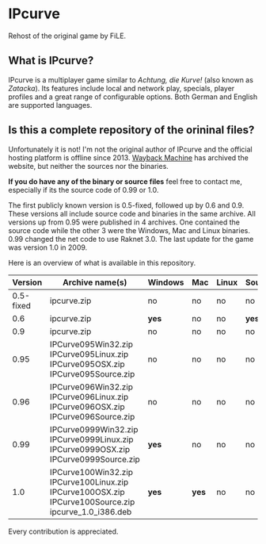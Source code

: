 # IPcurve

Rehost of the original game by FiLE.

## What is IPcurve?

IPcurve is a multiplayer game similar to *Achtung, die Kurve!* (also known as *Zatacka*). Its features include local and network play, specials, player profiles and a great range of configurable options. Both German and English are supported languages.

## Is this a complete repository of the orininal files?

Unfortunately it is not! I'm not the original author of IPcurve and the official hosting platform is offline since 2013. [Wayback Machine](https://web.archive.org/web/20080810194009*/http://ozone.game-host.org/kurve/) has archived the website, but neither the sources nor the binaries.

**If you do have any of the binary or source files** feel free to contact me, especially if its the source code of 0.99 or 1.0.

The first publicly known version is 0.5-fixed, followed up by 0.6 and 0.9. These versions all include source code and binaries in the same archive. All versions up from 0.95 were published in 4 archives. One contained the source code while the other 3 were the Windows, Mac and Linux binaries. 0.99 changed the net code to use Raknet 3.0. The last update for the game was version 1.0 in 2009.

Here is an overview of what is available in this repository.

| Version  | Archive name(s)         | Windows | Mac     | Linux | Source  |
|----------|-------------------------|---------|---------|-------|---------|
| 0.5-fixed| ipcurve.zip             | no      | no      | no    | no      |
| 0.6      | ipcurve.zip             | **yes** | no      | no    | **yes** |
| 0.9      | ipcurve.zip             | no      | no      | no    | no      |
| 0.95     | IPCurve095Win32.zip<br>IPCurve095Linux.zip<br>IPCurve095OSX.zip <br> IPCurve095Source.zip | no      | no      | no    | no      |
| 0.96     | IPCurve096Win32.zip<br>IPCurve096Linux.zip<br>IPCurve096OSX.zip <br> IPCurve096Source.zip             | no      | no      | no    | no      |
| 0.99     | IPCurve0999Win32.zip<br>IPCurve0999Linux.zip<br>IPCurve0999OSX.zip <br> IPCurve0999Source.zip             | **yes** | no      | no    | no      |
| 1.0      | IPCurve100Win32.zip<br>IPCurve100Linux.zip<br>IPCurve100OSX.zip <br> IPCurve100Source.zip <br> ipcurve_1.0_i386.deb | **yes** | **yes** | no    | no      |

Every contribution is appreciated.
